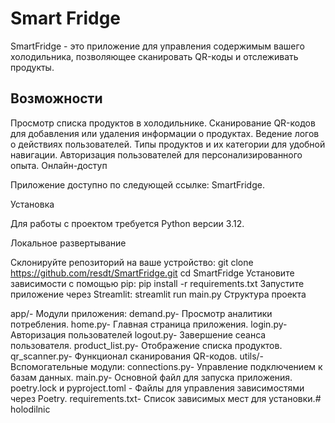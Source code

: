 # Smart Fridge 
SmartFridge - это приложение для управления содержимым вашего холодильника, позволяющее сканировать QR-коды и отслеживать продукты.

## Возможности

Просмотр списка продуктов в холодильнике.
Сканирование QR-кодов для добавления или удаления информации о продуктах.
Ведение логов о действиях пользователей.
Типы продуктов и их категории для удобной навигации.
Авторизация пользователей для персонализированного опыта.
Онлайн-доступ

Приложение доступно по следующей ссылке: SmartFridge.

Установка

Для работы с проектом требуется Python версии 3.12.

Локальное развертывание

Склонируйте репозиторий на ваше устройство:
git clone https://github.com/resdt/SmartFridge.git
cd SmartFridge
Установите зависимости с помощью pip:
pip install -r requirements.txt
Запустите приложение через Streamlit:
streamlit run main.py
Структура проекта

app/- Модули приложения:
demand.py- Просмотр аналитики потребления.
home.py- Главная страница приложения.
login.py- Авторизация пользователей
logout.py- Завершение сеанса пользователя.
product_list.py- Отображение списка продуктов.
qr_scanner.py- Функционал сканирования QR-кодов.
utils/- Вспомогательные модули:
connections.py- Управление подключением к базам данных.
main.py- Основной файл для запуска приложения.
poetry.lock и pyproject.toml - Файлы для управления зависимостями через Poetry.
requirements.txt- Список зависимых мест для установки.# holodilnic
